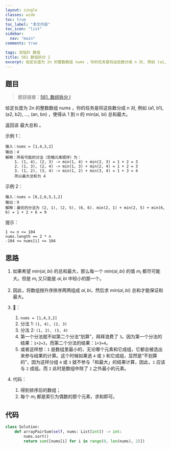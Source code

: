 ```yaml
---
layout: single
classes: wide
toc: true
toc_label: "本文内容"
toc_icon: "list"
sidebar:
  nav: "main"
comments: true

tags: 双指针 数组
title: 561 数组拆分 I
excerpt: 给定长度为 2n 的整数数组 nums ，你的任务是将这些数分成 n 对, 例如 (a1, b1), (a2, b2), ..., (an, bn) ，使得从 1 到 n 的 min(ai, bi) 总和最大。
---
```


## 题目

> 题目链接：[561. 数组拆分 I](https://leetcode-cn.com/problems/array-partition-i/)

给定长度为 2n 的整数数组 nums ，你的任务是将这些数分成 n 对, 例如 (a1, b1), (a2, b2), ..., (an, bn) ，使得从 1 到 n 的 min(ai, bi) 总和最大。

返回该 最大总和 。

示例 1：

    输入：nums = [1,4,3,2]
    输出：4
    解释：所有可能的分法（忽略元素顺序）为：
        1. (1, 4), (2, 3) -> min(1, 4) + min(2, 3) = 1 + 2 = 3
        2. (1, 3), (2, 4) -> min(1, 3) + min(2, 4) = 1 + 2 = 3
        3. (1, 2), (3, 4) -> min(1, 2) + min(3, 4) = 1 + 3 = 4
        所以最大总和为 4

示例 2：

    输入：nums = [6,2,6,5,1,2]
    输出：9
    解释：最优的分法为 (2, 1), (2, 5), (6, 6). min(2, 1) + min(2, 5) + min(6, 6) = 1 + 2 + 6 = 9

提示：

    1 <= n <= 104
    nums.length == 2 * n
    -104 <= nums[i] <= 104

## 思路 

1. 如果希望 $min(ai, bi)$ 的总和最大，那么每一个 $min(ai, bi)$ 的值 $m_i$ 都尽可能大。但是 $m_i$ 又只能是 $ai, bi$ 中较小的那一个。
2. 因此，将数组按升序排序两两组成 $ai, bi$，然后求 $min(ai, bi)$ 总和才能保证和最大。
3. 🌰：
   1. `nums = [1,4,3,2]`
   2. 分法 1: `(1, 4), (2, 3)`
   3. 分法 2: `(1, 2), (3, 4)`
   4. 第一个分法就不如第二个分法“划算”，拜拜浪费了 `3`。因为第一个分法的结果：`1+2=3`，而第二个分法的结果：`1+3=4`。
   5. 或者这样想：`1` 是数组里最小的，无论哪个元素和它成组，它都会被选出来参与结果的计算。这个时候如果选 `4` 或 `3` 和它成组，显然是“不划算的”，因为这样分组  `4` 或 `3` 就不参与「和最大」的结果计算，因此，`1` 应该与 `2` 成组。而 `2` 此时是数组中除了 `1` 之外最小的元素。

4. 代码：
   1. 得到排序后的数组；
   2. 每个 $m_i$ 都是索引为偶数的那个元素，求和即可。

## 代码 

```python
class Solution:
    def arrayPairSum(self, nums: List[int]) -> int:
        nums.sort()
        return sum([nums[i] for i in range(0, len(nums), 2)])
```


